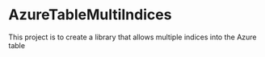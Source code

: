 # AzureTableMultiIndices
This project is to create a library that allows multiple indices into the Azure table
